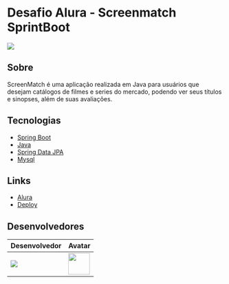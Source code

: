 ﻿# Desafio Alura - Screenmatch SprintBoot

![](https://cdn1.gnarususercontent.com.br/1/795715/2b32d8ef-25d3-42cc-9893-4b178120a0b0.png)

## Sobre
ScreenMatch é uma aplicação realizada em Java para usuários que desejam catálogos de filmes e series do mercado, podendo ver seus títulos e sinopses, além de suas avaliações.

## Tecnologias
 
- [Spring Boot](https://spring.io/projects/spring-boot)
- [Java](https://www.java.com/pt-BR/)
- [Spring Data JPA](https://spring.io/projects/spring-data-jpa)
- [Mysql](https://www.baeldung.com/spring-boot-h2-database)

## Links

- [Alura](https://cursos.alura.com.br/formacao-java-web-spring-boot)
- [Deploy](https://github.com/muryllovieira/Screenmatch-SpringBoot)

## Desenvolvedores
| Desenvolvedor | Avatar 
| ------------- | ------ 
| ![](https://img.shields.io/badge/DESENVOLVEDOR-MurylloVieira-blue?style=for-the-badge&logo=appveyor) | <a href="https://github.com/muryllovieira"><img src="https://avatars.githubusercontent.com/u/110054149?v=4" height="50" style="max-width: 100%;"></a> 

